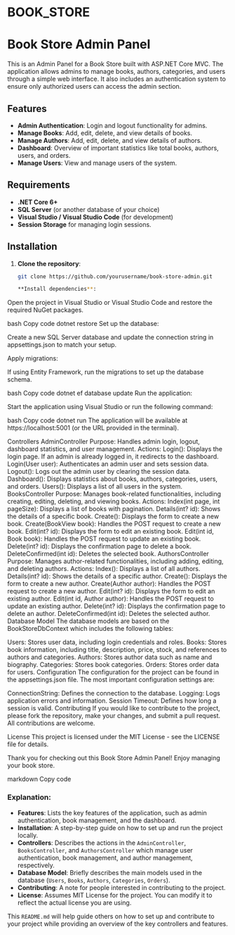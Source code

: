 # BOOK_STORE
# Book Store Admin Panel

This is an Admin Panel for a Book Store built with ASP.NET Core MVC. The application allows admins to manage books, authors, categories, and users through a simple web interface. It also includes an authentication system to ensure only authorized users can access the admin section.

## Features

- **Admin Authentication**: Login and logout functionality for admins.
- **Manage Books**: Add, edit, delete, and view details of books.
- **Manage Authors**: Add, edit, delete, and view details of authors.
- **Dashboard**: Overview of important statistics like total books, authors, users, and orders.
- **Manage Users**: View and manage users of the system.

## Requirements

- **.NET Core 6+**
- **SQL Server** (or another database of your choice)
- **Visual Studio / Visual Studio Code** (for development)
- **Session Storage** for managing login sessions.

## Installation

1. **Clone the repository**:

   ```bash
   git clone https://github.com/yourusername/book-store-admin.git
   
   **Install dependencies**:

Open the project in Visual Studio or Visual Studio Code and restore the required NuGet packages.

bash
Copy code
dotnet restore
Set up the database:

Create a new SQL Server database and update the connection string in appsettings.json to match your setup.

Apply migrations:

If using Entity Framework, run the migrations to set up the database schema.

bash
Copy code
dotnet ef database update
Run the application:

Start the application using Visual Studio or run the following command:

bash
Copy code
dotnet run
The application will be available at https://localhost:5001 (or the URL provided in the terminal).

Controllers
AdminController
Purpose: Handles admin login, logout, dashboard statistics, and user management.
Actions:
Login(): Displays the login page. If an admin is already logged in, it redirects to the dashboard.
Login(User user): Authenticates an admin user and sets session data.
Logout(): Logs out the admin user by clearing the session data.
Dashboard(): Displays statistics about books, authors, categories, users, and orders.
Users(): Displays a list of all users in the system.
BooksController
Purpose: Manages book-related functionalities, including creating, editing, deleting, and viewing books.
Actions:
Index(int page, int pageSize): Displays a list of books with pagination.
Details(int? id): Shows the details of a specific book.
Create(): Displays the form to create a new book.
Create(BookView book): Handles the POST request to create a new book.
Edit(int? id): Displays the form to edit an existing book.
Edit(int id, Book book): Handles the POST request to update an existing book.
Delete(int? id): Displays the confirmation page to delete a book.
DeleteConfirmed(int id): Deletes the selected book.
AuthorsController
Purpose: Manages author-related functionalities, including adding, editing, and deleting authors.
Actions:
Index(): Displays a list of all authors.
Details(int? id): Shows the details of a specific author.
Create(): Displays the form to create a new author.
Create(Author author): Handles the POST request to create a new author.
Edit(int? id): Displays the form to edit an existing author.
Edit(int id, Author author): Handles the POST request to update an existing author.
Delete(int? id): Displays the confirmation page to delete an author.
DeleteConfirmed(int id): Deletes the selected author.
Database Model
The database models are based on the BookStoreDbContext which includes the following tables:

Users: Stores user data, including login credentials and roles.
Books: Stores book information, including title, description, price, stock, and references to authors and categories.
Authors: Stores author data such as name and biography.
Categories: Stores book categories.
Orders: Stores order data for users.
Configuration
The configuration for the project can be found in the appsettings.json file. The most important configuration settings are:

ConnectionString: Defines the connection to the database.
Logging: Logs application errors and information.
Session Timeout: Defines how long a session is valid.
Contributing
If you would like to contribute to the project, please fork the repository, make your changes, and submit a pull request. All contributions are welcome.

License
This project is licensed under the MIT License - see the LICENSE file for details.

Thank you for checking out this Book Store Admin Panel! Enjoy managing your book store.

markdown
Copy code

### Explanation:

- **Features**: Lists the key features of the application, such as admin authentication, book management, and the dashboard.
- **Installation**: A step-by-step guide on how to set up and run the project locally.
- **Controllers**: Describes the actions in the `AdminController`, `BooksController`, and `AuthorsController` which manage user authentication, book management, and author management, respectively.
- **Database Model**: Briefly describes the main models used in the database (`Users`, `Books`, `Authors`, `Categories`, `Orders`).
- **Contributing**: A note for people interested in contributing to the project.
- **License**: Assumes MIT License for the project. You can modify it to reflect the actual license you are using.

This `README.md` will help guide others on how to set up and contribute to your project while providing an overview of the key controllers and features.



